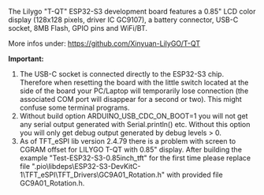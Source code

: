 The Lilygo "T-QT" ESP32-S3 development board features a 0.85" LCD color display (128x128 pixels, driver IC GC9107), a battery connector, USB-C socket, 8MB Flash, GPIO pins and WiFi/BT.

More infos under:  https://github.com/Xinyuan-LilyGO/T-QT

**Important:**
1) The USB-C socket is connected directly to the ESP32-S3 chip. Therefore when resetting the board with the little switch located at the side of the board your PC/Laptop will temporarily lose connection (the associated COM port will disappear for a second or two). This might confuse some terminal programs.
2) Without build option ARDUINO_USB_CDC_ON_BOOT=1 you will not get any serial output generated with Serial.println() etc. Without this option you will only get debug output generated by debug levels > 0.
3) As of TFT_eSPI lib version 2.4.79 there is a problem with screen to CGRAM offset for LILYGO T-QT with 0.85" display. After building the example "Test-ESP32-S3-0.85inch_tft" for the first time please replace file ".pio\libdeps\ESP32-S3-DevKitC-1\TFT_eSPI\TFT_Drivers\GC9A01_Rotation.h" with provided file GC9A01_Rotation.h.




